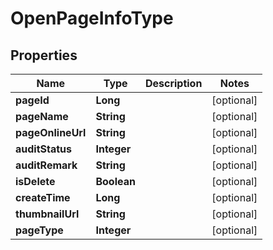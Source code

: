 

# OpenPageInfoType


## Properties

Name | Type | Description | Notes
------------ | ------------- | ------------- | -------------
**pageId** | **Long** |  |  [optional]
**pageName** | **String** |  |  [optional]
**pageOnlineUrl** | **String** |  |  [optional]
**auditStatus** | **Integer** |  |  [optional]
**auditRemark** | **String** |  |  [optional]
**isDelete** | **Boolean** |  |  [optional]
**createTime** | **Long** |  |  [optional]
**thumbnailUrl** | **String** |  |  [optional]
**pageType** | **Integer** |  |  [optional]



